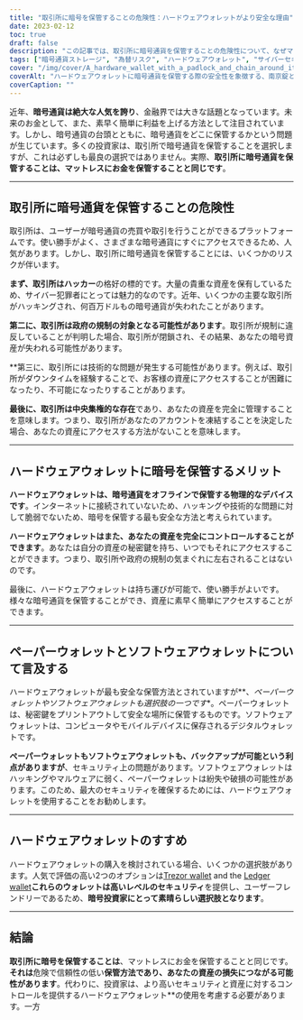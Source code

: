 ```yaml
---
title: "取引所に暗号を保管することの危険性：ハードウェアウォレットがより安全な理由"
date: 2023-02-12
toc: true
draft: false
description: "この記事では、取引所に暗号通貨を保管することの危険性について、なぜマットレスにお金を保管するのと同じなのかを説明し、安全に保管するためにハードウェアウォレットを使用することの利点を紹介します。"
tags: ["暗号通貨ストレージ", "為替リスク", "ハードウェアウォレット", "サイバーセキュリティ", "クリプトへの投資", "安全な保管", "秘密鍵", "携帯用ウォレット", "政府規制"]
cover: "/img/cover/A_hardware_wallet_with_a_padlock_and_chain_around_it_symbol.png"
coverAlt: "ハードウェアウォレットに暗号通貨を保管する際の安全性を象徴する、南京錠と鎖を周囲につけたハードウェアウォレット。"
coverCaption: ""
---
```


近年、**暗号通貨は絶大な人気を誇り**、金融界では大きな話題となっています。未来のお金として、また、素早く簡単に利益を上げる方法として注目されています。しかし、暗号通貨の台頭とともに、暗号通貨をどこに保管するかという問題が生じています。多くの投資家は、取引所で暗号通貨を保管することを選択しますが、これは必ずしも最良の選択ではありません。実際、**取引所に暗号通貨を保管することは、マットレスにお金を保管することと同じです**。

______

## 取引所に暗号通貨を保管することの危険性

取引所は、ユーザーが暗号通貨の売買や取引を行うことができるプラットフォームです。使い勝手がよく、さまざまな暗号通貨にすぐにアクセスできるため、人気があります。しかし、取引所に暗号通貨を保管することには、いくつかのリスクが伴います。

**まず、取引所はハッカー**の格好の標的です。大量の貴重な資産を保有しているため、サイバー犯罪者にとっては魅力的なのです。近年、いくつかの主要な取引所がハッキングされ、何百万ドルもの暗号通貨が失われたことがあります。

**第二に、取引所は政府の規制の対象となる可能性があります**。取引所が規制に違反していることが判明した場合、取引所が閉鎖され、その結果、あなたの暗号資産が失われる可能性があります。

**第三に、取引所には技術的な問題が発生する可能性があります。例えば、取引所がダウンタイムを経験することで、お客様の資産にアクセスすることが困難になったり、不可能になったりすることがあります。

**最後に、取引所は中央集権的な存在**であり、あなたの資産を完全に管理することを意味します。つまり、取引所があなたのアカウントを凍結することを決定した場合、あなたの資産にアクセスする方法がないことを意味します。

______

## ハードウェアウォレットに暗号を保管するメリット

**ハードウェアウォレットは、暗号通貨をオフラインで保管する物理的なデバイスです**。インターネットに接続されていないため、ハッキングや技術的な問題に対して脆弱でないため、暗号を保管する最も安全な方法と考えられています。

**ハードウェアウォレットはまた、あなたの資産を完全にコントロールすることができます**。あなたは自分の資産の秘密鍵を持ち、いつでもそれにアクセスすることができます。つまり、取引所や政府の規制の気まぐれに左右されることはないのです。

最後に、ハードウェアウォレットは持ち運びが可能で、使い勝手がよいです。様々な暗号通貨を保管することができ、資産に素早く簡単にアクセスすることができます。

______

## ペーパーウォレットとソフトウェアウォレットについて言及する

ハードウェアウォレットが最も安全な保管方法とされていますが**、*ペーパーウォレットやソフトウェアウォレットも選択肢の一つです**。ペーパーウォレットは、秘密鍵をプリントアウトして安全な場所に保管するものです。ソフトウェアウォレットは、コンピュータやモバイルデバイスに保存されるデジタルウォレットです。

**ペーパーウォレットもソフトウェアウォレットも、バックアップが可能という利点がありますが**、セキュリティ上の問題があります。ソフトウェアウォレットはハッキングやマルウェアに弱く、ペーパーウォレットは紛失や破損の可能性があります。このため、最大のセキュリティを確保するためには、ハードウェアウォレットを使用することをお勧めします。

______

## ハードウェアウォレットのすすめ

ハードウェアウォレットの購入を検討されている場合、いくつかの選択肢があります。人気で評価の高い2つのオプションは[Trezor wallet](https://amzn.to/3xfyuEM) and the [Ledger wallet](https://amzn.to/3jSMyRE)**これらのウォレットは高いレベルのセキュリティ**を提供し、ユーザーフレンドリーであるため、**暗号投資家にとって素晴らしい選択肢となります**。

______

## 結論

**取引所に暗号を保管することは**、マットレスにお金を保管することと同じです。**それは**危険で信頼性の低い**保管方法であり、あなたの資産の損失につながる可能性があります**。代わりに、投資家は、より高いセキュリティと資産に対するコントロールを提供するハードウェアウォレット**の使用を考慮する必要があります。一方
